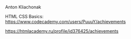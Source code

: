 Anton Kliachonak

HTML CSS Basics:
https://www.codecademy.com/users/PuuuY/achievements

https://htmlacademy.ru/profile/id376425/achievements